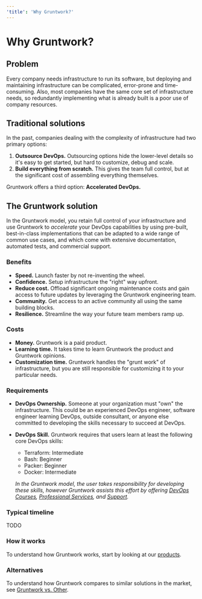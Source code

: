 ```yaml
---
'title': 'Why Gruntwork?'
---
```


# Why Gruntwork?

## Problem

Every company needs infrastructure to run its software, but deploying and maintaining infrastructure can be complicated, error-prone and time-consuming. Also, most companies have the same core set of infrastructure needs, so redundantly implementing what is already built is a poor use of company resources.


## Traditional solutions

In the past, companies dealing with the complexity of infrastructure had two primary options:

1. **Outsource DevOps.** Outsourcing options hide the lower-level details so it's easy to get started, but hard to customize, debug and scale.
1. **Build everything from scratch.** This gives the team full control, but at the significant cost of assembling everything themselves.

Gruntwork offers a third option: **Accelerated DevOps.**

## The Gruntwork solution

In the Gruntwork model, you retain full control of your infrastructure and use Gruntwork to *accelerate* your DevOps capabilities by using pre-built, best-in-class implementations that can be adapted to a wide range of common use cases, and which come with extensive documentation, automated tests, and commercial support. 

### Benefits

- **Speed.** Launch faster by not re-inventing the wheel.
- **Confidence.** Setup infrastructure the "right" way upfront.
- **Reduce cost.** Offload significant ongoing maintenance costs and gain access to future updates by leveraging the Gruntwork engineering team.
- **Community.** Get access to an active community all using the same building blocks.
- **Resilience.** Streamline the way your future team members ramp up.

### Costs

- **Money.** Gruntwork is a paid product.
- **Learning time.** It takes time to learn Gruntwork the product and Gruntwork opinions.
- **Customization time.** Gruntwork handles the "grunt work" of infrastructure, but you are still responsible for customizing it to your particular needs.

### Requirements

- **DevOps Ownership.** Someone at your organization must "own" the infrastructure. This could be an experienced DevOps engineer, software engineer learning DevOps, outside consultant, or anyone else committed to developing the skills necessary to succeed at DevOps.
- **DevOps Skill.** Gruntwork requires that users learn at least the following core DevOps skills:
  - Terraform: Intermediate
  - Bash: Beginner
  - Packer: Beginner
  - Docker: Intermediate

  *In the Gruntwork model, the user takes responsibility for developing these skills, however Gruntwork assists this effort by offering [DevOps Courses](/courses), [Professional Services](#), and [Support](#).*

### Typical timeline

TODO

### How it works

To understand how Gruntwork works, start by looking at our [products](products).

### Alternatives

To understand how Gruntwork compares to similar solutions in the market, see [Gruntwork vs. Other](gruntwork-vs-other).

<!-- ##DOCS-SOURCER-START
{"sourcePlugin":"Local File Copier","hash":"37ba99049f3ecadef97656b369999eed"}
##DOCS-SOURCER-END -->
